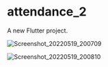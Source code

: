 # attendance_2

A new Flutter project.

![Screenshot_20220519_200709](https://user-images.githubusercontent.com/100975313/169362787-72c85d77-545d-4363-b2a6-f1ce101f8f9b.png)

![Screenshot_20220519_200810](https://user-images.githubusercontent.com/100975313/169362792-b2f3d1e9-d550-41f2-a530-d2073a7963cd.png)
